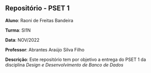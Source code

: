 ## Repositório - PSET 1

**Aluno**: Raoni de Freitas Bandeira

**Turma**: SI1N

**Data**: NOV/2022

**Professor**: Abrantes Araújo Silva Filho

**Descrição**: Este repositório tem por objetivo a entrega do PSET 1 da disciplina *Design e Desenvolvimento de Banco de Dados*
